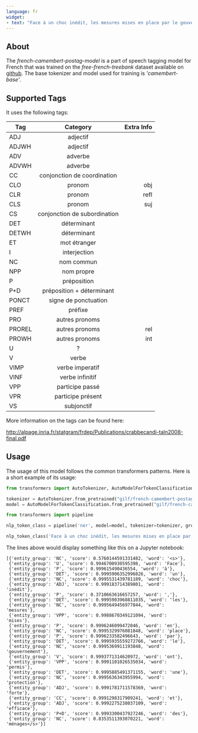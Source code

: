 ```yaml
---
language: fr
widget:
- text: "Face à un choc inédit, les mesures mises en place par le gouvernement ont permis une protection forte et efficace des ménages"
---
```


## About

The  *french-camembert-postag-model* is a part of speech tagging model for French that was trained on the *free-french-treebank* dataset available on 
[github](https://github.com/nicolashernandez/free-french-treebank). The base tokenizer and model used for training is *'camembert-base'*.

## Supported Tags

It uses the following tags:

| Tag      |          Category              |  Extra Info |
|----------|:------------------------------:|------------:|
| ADJ      |           adjectif             |             |
| ADJWH    |           adjectif             |             |
| ADV      |           adverbe              |             |
| ADVWH    |           adverbe              |             |
| CC       |  conjonction de coordination   |             |
| CLO      |            pronom              |     obj     |
| CLR      |            pronom              |     refl    |
| CLS      |            pronom              |     suj     |
| CS       |  conjonction de subordination  |             |
| DET      |          déterminant           |             |
| DETWH    |          déterminant           |             |
| ET       |          mot étranger          |             |
| I        |          interjection          |             |
| NC       |          nom commun            |             |
| NPP      |          nom propre            |             |
| P        |          préposition           |             |
| P+D      |   préposition + déterminant    |             |
| PONCT    |      signe de ponctuation      |             |
| PREF     |            préfixe             |             |
| PRO      |        autres pronoms          |             |
| PROREL   |        autres pronoms          |     rel     |
| PROWH    |        autres pronoms          |     int     |
| U        |               ?                |             |
| V        |             verbe              |             |
| VIMP     |        verbe imperatif         |             |
| VINF     |        verbe infinitif         |             |
| VPP      |        participe passé         |             |
| VPR      |        participe présent       |             |
| VS       |        subjonctif              |             |

More information on the tags can be found here:

http://alpage.inria.fr/statgram/frdep/Publications/crabbecandi-taln2008-final.pdf

## Usage

The usage of this model follows the common transformers patterns. Here is a short example of its usage:

```python
from transformers import AutoTokenizer, AutoModelForTokenClassification

tokenizer = AutoTokenizer.from_pretrained("gilf/french-camembert-postag-model")
model = AutoModelForTokenClassification.from_pretrained("gilf/french-camembert-postag-model")

from transformers import pipeline

nlp_token_class = pipeline('ner', model=model, tokenizer=tokenizer, grouped_entities=True)

nlp_token_class('Face à un choc inédit, les mesures mises en place par le gouvernement ont permis une protection forte et efficace des ménages')
```

The lines above would display something like this on a Jupyter notebook:

```
[{'entity_group': 'NC', 'score': 0.5760144591331482, 'word': '<s>'},
 {'entity_group': 'U', 'score': 0.9946700930595398, 'word': 'Face'},
 {'entity_group': 'P', 'score': 0.999615490436554, 'word': 'à'},
 {'entity_group': 'DET', 'score': 0.9995906352996826, 'word': 'un'},
 {'entity_group': 'NC', 'score': 0.9995531439781189, 'word': 'choc'},
 {'entity_group': 'ADJ', 'score': 0.999183714389801, 'word': 'inédit'},
 {'entity_group': 'P', 'score': 0.3710663616657257, 'word': ','},
 {'entity_group': 'DET', 'score': 0.9995903968811035, 'word': 'les'},
 {'entity_group': 'NC', 'score': 0.9995649456977844, 'word': 'mesures'},
 {'entity_group': 'VPP', 'score': 0.9988670349121094, 'word': 'mises'},
 {'entity_group': 'P', 'score': 0.9996246099472046, 'word': 'en'},
 {'entity_group': 'NC', 'score': 0.9995329976081848, 'word': 'place'},
 {'entity_group': 'P', 'score': 0.9996233582496643, 'word': 'par'},
 {'entity_group': 'DET', 'score': 0.9995935559272766, 'word': 'le'},
 {'entity_group': 'NC', 'score': 0.9995369911193848, 'word': 'gouvernement'},
 {'entity_group': 'V', 'score': 0.9993771314620972, 'word': 'ont'},
 {'entity_group': 'VPP', 'score': 0.9991101026535034, 'word': 'permis'},
 {'entity_group': 'DET', 'score': 0.9995885491371155, 'word': 'une'},
 {'entity_group': 'NC', 'score': 0.9995636343955994, 'word': 'protection'},
 {'entity_group': 'ADJ', 'score': 0.9991781711578369, 'word': 'forte'},
 {'entity_group': 'CC', 'score': 0.9991298317909241, 'word': 'et'},
 {'entity_group': 'ADJ', 'score': 0.9992275238037109, 'word': 'efficace'},
 {'entity_group': 'P+D', 'score': 0.9993300437927246, 'word': 'des'},
 {'entity_group': 'NC', 'score': 0.8353511393070221, 'word': 'ménages</s>'}]
```

